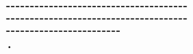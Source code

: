 # ----------------------------------------------------------------------------------------------------
-
